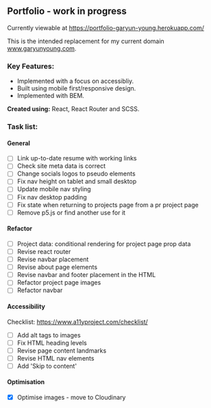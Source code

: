 ## Portfolio - work in progress

Currently viewable at https://portfolio-garyun-young.herokuapp.com/

This is the intended replacement for my current domain www.garyunyoung.com.

### Key Features:

- Implemented with a focus on accessibliy.
- Built using mobile first/responsive design.
- Implemented with BEM.

**Created using:** React, React Router and SCSS.

### Task list:

#### General

- [ ] Link up-to-date resume with working links
- [ ] Check site meta data is correct
- [ ] Change socials logos to pseudo elements
- [ ] Fix nav height on tablet and small desktop
- [ ] Update mobile nav styling
- [ ] Fix nav desktop padding
- [ ] Fix state when returning to projects page from a pr project page
- [ ] Remove p5.js or find another use for it

#### Refactor

- [ ] Project data: conditional rendering for project page prop data
- [ ] Revise react router
- [ ] Revise navbar placement
- [ ] Revise about page elements
- [ ] Revise navbar and footer placement in the HTML
- [ ] Refactor project page images
- [ ] Refactor navbar

#### Accessibility

Checklist: https://www.a11yproject.com/checklist/

- [ ] Add alt tags to images
- [ ] Fix HTML heading levels
- [ ] Revise page content landmarks
- [ ] Revise HTML nav elements
- [ ] Add 'Skip to content'

#### Optimisation

- [x] Optimise images - move to Cloudinary
